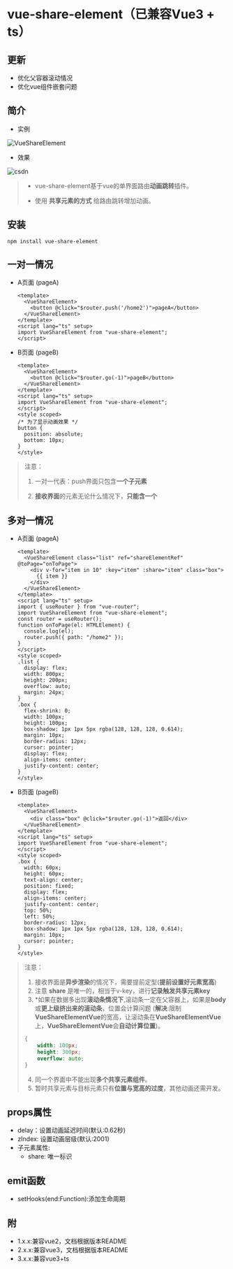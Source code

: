# vue-share-element（已兼容Vue3 + ts）

## 更新

+ 优化父容器滚动情况
+ 优化vue组件嵌套问题

## 简介

+ 实例

![VueShareElement](https://img-blog.csdnimg.cn/4cb09f56aec64fe78212b6aab07115aa.png#pic_center)

+ 效果

![csdn](https://img-blog.csdnimg.cn/direct/28784f4abf4749e3b8060bcc96a7822e.gif)

> + vue-share-element基于vue的单界面路由**动画跳转**插件。
>
> + 使用 **共享元素的方式** 给路由跳转增加动画。

## 安装

```shell
npm install vue-share-element
```

## 一对一情况

+ A页面 (pageA)

  ```vue
  <template>
    <VueShareElement>
      <button @click="$router.push('/home2')">pageA</button>
    </VueShareElement>
  </template>
  <script lang="ts" setup>
  import VueShareElement from "vue-share-element";
  </script>
  ```

+ B页面 (pageB)

  ```vue
  <template>
    <VueShareElement>
      <button @click="$router.go(-1)">pageB</button>
    </VueShareElement>
  </template>
  <script lang="ts" setup>
  import VueShareElement from "vue-share-element";
  </script>
  <style scoped>
  /* 为了显示动画效果 */
  button {
    position: absolute;
    bottom: 10px;
  }
  </style>
  ```

> 注意：
>
> 1. 一对一代表：push界面只包含**一个子元素**
>
> 2. **接收界面**的元素无论什么情况下，**只能含一个**

## 多对一情况

+ A页面 (pageA)

  ```vue
  <template>
    <VueShareElement class="list" ref="shareElementRef" @toPage="onToPage">
      <div v-for="item in 10" :key="item" :share="item" class="box">
        {{ item }}
      </div>
    </VueShareElement>
  </template>
  <script lang="ts" setup>
  import { useRouter } from "vue-router";
  import VueShareElement from "vue-share-element";
  const router = useRouter();
  function onToPage(el: HTMLElement) {
    console.log(el);
    router.push({ path: "/home2" });
  }
  </script>
  <style scoped>
  .list {
    display: flex;
    width: 800px;
    height: 200px;
    overflow: auto;
    margin: 24px;
  }
  .box {
    flex-shrink: 0;
    width: 100px;
    height: 100px;
    box-shadow: 1px 1px 5px rgba(128, 128, 128, 0.614);
    margin: 10px;
    border-radius: 12px;
    cursor: pointer;
    display: flex;
    align-items: center;
    justify-content: center;
  }
  </style>
  ```

+ B页面 (pageB)

  ```vue
  <template>
    <VueShareElement>
      <div class="box" @click="$router.go(-1)">返回</div>
    </VueShareElement>
  </template>
  <script lang="ts" setup>
  import VueShareElement from "vue-share-element";
  </script>
  <style scoped>
  .box {
    width: 60px;
    height: 60px;
    text-align: center;
    position: fixed;
    display: flex;
    align-items: center;
    justify-content: center;
    top: 50%;
    left: 50%;
    border-radius: 12px;
    box-shadow: 1px 1px 5px rgba(128, 128, 128, 0.614);
    margin: 10px;
    cursor: pointer;
  }
  </style>
  
  ```

> 注意：
>
> 1. 接收界面是**异步渲染**的情况下，需要提前定型(**提前设置好元素宽高**)
> 2. 注意 **share** 是唯一的，相当于v-key，进行**记录触发共享元素key**
> 3. *如果在数据多出现**滚动条情况下**,滚动条一定在父容器上，如果是**body**或**更上级挤出来的滚动条**，位置会计算问题 (**解决**:限制**VueShareElementVue**的宽高，让滚动条在**VueShareElementVue**上，**VueShareElementVue**会**自动计算位置**)。
>
> ```css
> {
>     width: 100px;
>     height: 300px;
>     overflow: auto;
> }
> ```
>
> 4. 同一个界面中不能出现**多个共享元素组件**。
> 5. 暂时共享元素与目标元素只有**位置与宽高的过度**，其他动画还需开发。

## props属性

+ delay：设置动画延迟时间(默认:0.62秒)
+ zIndex: 设置动画层级(默认:2001)
+ 子元素属性:
  + share: 唯一标识


## emit函数

+ setHooks(end:Function):添加生命周期

## 附

+ 1.x.x:兼容vue2，文档根据版本README
+ 2.x.x:兼容vue3，文档根据版本README
+ 3.x.x:兼容vue3+ts

